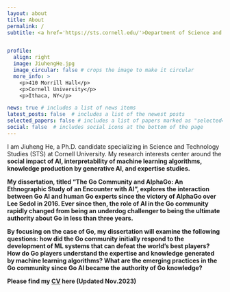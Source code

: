 ```yaml
---
layout: about
title: About
permalink: /
subtitle: <a href='https://sts.cornell.edu/'>Department of Science and Technology Studies</a>, Cornell University <p>jh2666@cornell.edu<p>


profile:
  align: right
  image: JiuhengHe.jpg
  image_circular: false # crops the image to make it circular
  more_info: >
    <p>410 Morrill Hall</p>
    <p>Cornell University</p>
    <p>Ithaca, NY</p>

news: true # includes a list of news items
latest_posts: false  # includes a list of the newest posts
selected_papers: false # includes a list of papers marked as "selected={true}"
social: false  # includes social icons at the bottom of the page
---
```


I am Jiuheng He, a Ph.D. candidate specializing in Science and Technology Studies (STS) at Cornell University. My research interests center around the <b>social impact of AI, interpretability of machine learning algorithms, knowledge production by generative AI, and expertise studies.

My dissertation, titled “The Go Community and AlphaGo: An Ethnographic Study of an Encounter with AI”, explores the interaction between Go AI and human Go experts since the victory of AlphaGo over Lee Sedol in 2016. Ever since then, the role of AI in the Go community rapidly changed from being an underdog challenger to being the ultimate authority about Go in less than three years.

By focusing on the case of Go, my dissertation will examine the following questions: how did the Go community initially respond to the development of ML systems that can defeat the world’s best players? How do Go players understand the expertise and knowledge generated by machine learning algorithms? What are the emerging practices in the Go community since Go AI became the authority of Go knowledge?

Please find my <a href='assets/pdf/CV(Jiuheng 2023.11).pdf'>CV</a> here (Updated Nov.2023)
